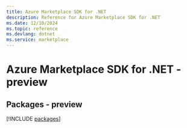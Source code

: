 ```yaml
---
title: Azure Marketplace SDK for .NET
description: Reference for Azure Marketplace SDK for .NET
ms.date: 12/10/2024
ms.topic: reference
ms.devlang: dotnet
ms.service: marketplace
---
```

# Azure Marketplace SDK for .NET - preview
## Packages - preview
[!INCLUDE [packages](marketplace-index.md)]